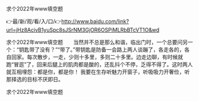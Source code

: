 求个2022年www填空题

👉最/新/观/看/入/口/👉http://www.baidu.com/link?url=jHz8AcivB1yuSpc8sJSrNM3GjOR6OSPiMLRbBTcVT1O&wd

求个2022年www填空题　　当然并不总是那么和谐，临出门时，一个总要问另一个：“钥匙带了没有？”“带了。”带钥匙是防备一会路上两人谈蹦了，各走各的，各自回家。每次散步，一走，少则十多里，多则二十多里。边走边聊，有时候就跑“冒逛”了，回来后腿上的肌肉都是酸的，还乱抖个不停，乏得不得了。这时两人就互相埋怨：都是你，都是你！
我要在生存听魅力开窗子，听吸吸力开奢俭，听那择选的目标不厌即日。


求个2022年www填空题
